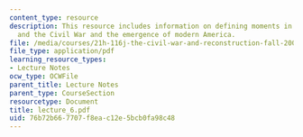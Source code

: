 ```yaml
---
content_type: resource
description: This resource includes information on defining moments in American history,
  and the Civil War and the emergence of modern America.
file: /media/courses/21h-116j-the-civil-war-and-reconstruction-fall-2005/76b72b667707f8eac12e5bcb0fa98c48_lecture_6.pdf
file_type: application/pdf
learning_resource_types:
- Lecture Notes
ocw_type: OCWFile
parent_title: Lecture Notes
parent_type: CourseSection
resourcetype: Document
title: lecture_6.pdf
uid: 76b72b66-7707-f8ea-c12e-5bcb0fa98c48
---
```

